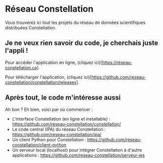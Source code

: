 # Réseau Constellation
Vous trouverez ici tout les projets du réseau de données scientifiques distribuées Constellation.

## Je ne veux rien savoir du code, je cherchais juste l'appli !
Pour accéder l'application en ligne, (cliquez ici)[https://réseau-constellation.ca].

Pour télécharger l'application, (cliquez ici)[https://github.com/reseau-constellation/constellation/releases].

## Après tout, le code m'intéresse aussi
Ah bon ? Eh bien, voici par où commencer :

* L'interface Constellation (en ligne et installable) : https://github.com/reseau-constellation/constellation/
* Le code central (IPA) du réseau Constellation : https://github.com/reseau-constellation/ipa/
* Un client Python pour Constellation : https://github.com/reseau-constellation/client-python
* Un serveur local (localhost) pour intégrer Constellation à d'autre applications : https://github.com/reseau-constellation/serveur-ws
